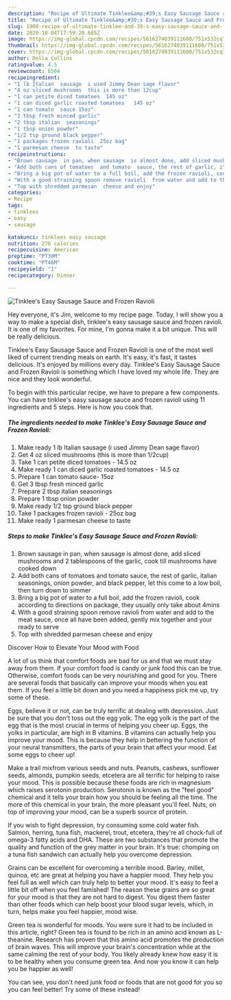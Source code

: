 ```yaml
---
description: "Recipe of Ultimate Tinklee&amp;#39;s Easy Sausage Sauce and Frozen Ravioli"
title: "Recipe of Ultimate Tinklee&amp;#39;s Easy Sausage Sauce and Frozen Ravioli"
slug: 1908-recipe-of-ultimate-tinklee-and-39-s-easy-sausage-sauce-and-frozen-ravioli
date: 2020-10-04T17:59:20.685Z
image: https://img-global.cpcdn.com/recipes/5616274039111680/751x532cq70/tinklees-easy-sausage-sauce-and-frozen-ravioli-recipe-main-photo.jpg
thumbnail: https://img-global.cpcdn.com/recipes/5616274039111680/751x532cq70/tinklees-easy-sausage-sauce-and-frozen-ravioli-recipe-main-photo.jpg
cover: https://img-global.cpcdn.com/recipes/5616274039111680/751x532cq70/tinklees-easy-sausage-sauce-and-frozen-ravioli-recipe-main-photo.jpg
author: Della Collins
ratingvalue: 4.5
reviewcount: 6564
recipeingredient:
- "1 lb Italian  sausage  i used Jimmy Dean sage flavor"
- "4 oz sliced mushrooms  this is more than 12cup"
- "1 can petite diced tomatoes  145 oz"
- "1 can diced garlic roasted tomatoes   145 oz"
- "1 can tomato  sauce 15oz"
- "3 tbsp fresh minced garlic"
- "2 tbsp italian  seasonings"
- "1 tbsp onion powder"
- "1/2 tsp ground black pepper"
- "1 packages frozen ravioli  25oz bag"
- "1 parmesan cheese  to taste"
recipeinstructions:
- "Brown sausage  in pan, when sausage  is almost done, add sliced mushrooms and 2 tablespoons  of the garlic, cook till mushrooms have cooked down"
- "Add both cans of tomatoes  and tomato  sauce, the rest of garlic, italian seasonings,  onion powder,  and black pepper, let this come to a low boil, then turn down to simmer"
- "Bring a big pot of water to a full boil, add the frozen ravioli, cook according  to directions  on package, they usually  only take about 4mins"
- "With a good straining spoon remove ravioli  from water and add to the meat sauce, once all have been added, gently mix together and your ready to serve"
- "Top with shredded parmesan  cheese and enjoy"
categories:
- Recipe
tags:
- tinklees
- easy
- sausage

katakunci: tinklees easy sausage 
nutrition: 276 calories
recipecuisine: American
preptime: "PT30M"
cooktime: "PT46M"
recipeyield: "1"
recipecategory: Dinner

---
```



![Tinklee&#39;s Easy Sausage Sauce and Frozen Ravioli](https://img-global.cpcdn.com/recipes/5616274039111680/751x532cq70/tinklees-easy-sausage-sauce-and-frozen-ravioli-recipe-main-photo.jpg)

Hey everyone, it's Jim, welcome to my recipe page. Today, I will show you a way to make a special dish, tinklee&#39;s easy sausage sauce and frozen ravioli. It is one of my favorites. For mine, I'm gonna make it a bit unique. This will be really delicious.

Tinklee&#39;s Easy Sausage Sauce and Frozen Ravioli is one of the most well liked of current trending meals on earth. It's easy, it's fast, it tastes delicious. It's enjoyed by millions every day. Tinklee&#39;s Easy Sausage Sauce and Frozen Ravioli is something which I have loved my whole life. They are nice and they look wonderful.




To begin with this particular recipe, we have to prepare a few components. You can have tinklee&#39;s easy sausage sauce and frozen ravioli using 11 ingredients and 5 steps. Here is how you cook that.

<!--inarticleads1-->

##### The ingredients needed to make Tinklee&#39;s Easy Sausage Sauce and Frozen Ravioli:

1. Make ready 1 lb Italian  sausage  (i used Jimmy Dean sage flavor)
1. Get 4 oz sliced mushrooms  (this is more than 1/2cup)
1. Take 1 can petite diced tomatoes - 14.5 oz
1. Make ready 1 can diced garlic roasted tomatoes -  14.5 oz
1. Prepare 1 can tomato  sauce- 15oz
1. Get 3 tbsp fresh minced garlic
1. Prepare 2 tbsp italian  seasonings
1. Prepare 1 tbsp onion powder
1. Make ready 1/2 tsp ground black pepper
1. Take 1 packages frozen ravioli - 25oz bag
1. Make ready 1 parmesan cheese  to taste




<!--inarticleads2-->

##### Steps to make Tinklee&#39;s Easy Sausage Sauce and Frozen Ravioli:

1. Brown sausage  in pan, when sausage  is almost done, add sliced mushrooms and 2 tablespoons  of the garlic, cook till mushrooms have cooked down
1. Add both cans of tomatoes  and tomato  sauce, the rest of garlic, italian seasonings,  onion powder,  and black pepper, let this come to a low boil, then turn down to simmer
1. Bring a big pot of water to a full boil, add the frozen ravioli, cook according  to directions  on package, they usually  only take about 4mins
1. With a good straining spoon remove ravioli  from water and add to the meat sauce, once all have been added, gently mix together and your ready to serve
1. Top with shredded parmesan  cheese and enjoy




Discover How to Elevate Your Mood with Food


A lot of us think that comfort foods are bad for us and that we must stay away from them. If your comfort food is candy or junk food this can be true. Otherwise, comfort foods can be very nourishing and good for you. There are several foods that basically can improve your moods when you eat them. If you feel a little bit down and you need a happiness pick me up, try some of these.

Eggs, believe it or not, can be truly terrific at dealing with depression. Just be sure that you don't toss out the egg yolk. The egg yolk is the part of the egg that is the most crucial in terms of helping you cheer up. Eggs, the yolks in particular, are high in B vitamins. B vitamins can actually help you improve your mood. This is because they help in bettering the function of your neural transmitters, the parts of your brain that affect your mood. Eat some eggs to cheer up!

Make a trail mixfrom various seeds and nuts. Peanuts, cashews, sunflower seeds, almonds, pumpkin seeds, etcetera are all terrific for helping to raise your mood. This is possible because these foods are rich in magnesium which raises serotonin production. Serotonin is known as the "feel good" chemical and it tells your brain how you should be feeling all the time. The more of this chemical in your brain, the more pleasant you'll feel. Nuts, on top of improving your mood, can be a superb source of protein.

If you wish to fight depression, try consuming some cold water fish. Salmon, herring, tuna fish, mackerel, trout, etcetera, they're all chock-full of omega-3 fatty acids and DHA. These are two substances that promote the quality and function of the grey matter in your brain. It's true: chomping on a tuna fish sandwich can actually help you overcome depression. 

Grains can be excellent for overcoming a terrible mood. Barley, millet, quinoa, etc are great at helping you have a happier mood. They help you feel full as well which can truly help to better your mood. It's easy to feel a little bit off when you feel famished! The reason these grains are so great for your mood is that they are not hard to digest. You digest them faster than other foods which can help boost your blood sugar levels, which, in turn, helps make you feel happier, mood wise.

Green tea is wonderful for moods. You were sure it had to be included in this article, right? Green tea is found to be rich in an amino acid known as L-theanine. Research has proven that this amino acid promotes the production of brain waves. This will improve your brain's concentration while at the same calming the rest of your body. You likely already knew how easy it is to be healthy when you consume green tea. And now you know it can help you be happier as well!

You can see, you don't need junk food or foods that are not good for you so you can feel better! Try some of these instead!

